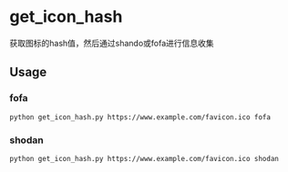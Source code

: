 # get_icon_hash

获取图标的hash值，然后通过shando或fofa进行信息收集

## Usage
### fofa
```shell
python get_icon_hash.py https://www.example.com/favicon.ico fofa
```

### shodan
```shell
python get_icon_hash.py https://www.example.com/favicon.ico shodan
```

